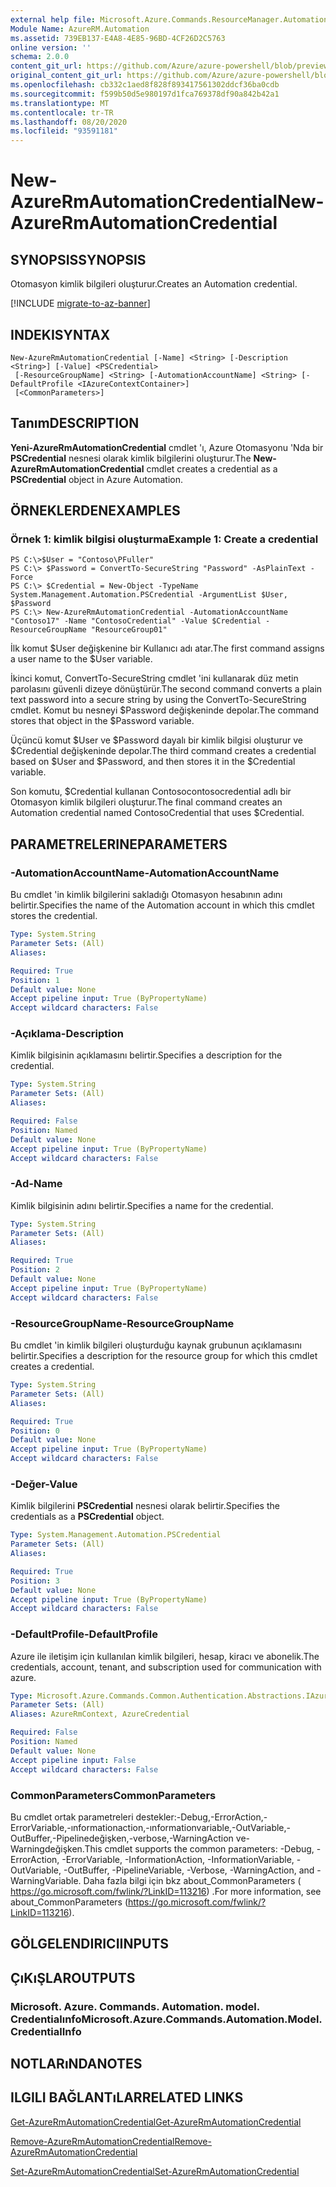 ```yaml
---
external help file: Microsoft.Azure.Commands.ResourceManager.Automation.dll-Help.xml
Module Name: AzureRM.Automation
ms.assetid: 739EB137-E4A8-4E85-96BD-4CF26D2C5763
online version: ''
schema: 2.0.0
content_git_url: https://github.com/Azure/azure-powershell/blob/preview/src/ResourceManager/Automation/Commands.Automation/help/New-AzureRMAutomationCredential.md
original_content_git_url: https://github.com/Azure/azure-powershell/blob/preview/src/ResourceManager/Automation/Commands.Automation/help/New-AzureRMAutomationCredential.md
ms.openlocfilehash: cb332c1aed8f828f893417561302ddcf36ba0cdb
ms.sourcegitcommit: f599b50d5e980197d1fca769378df90a842b42a1
ms.translationtype: MT
ms.contentlocale: tr-TR
ms.lasthandoff: 08/20/2020
ms.locfileid: "93591181"
---
```

# <span data-ttu-id="e5318-101">New-AzureRmAutomationCredential</span><span class="sxs-lookup"><span data-stu-id="e5318-101">New-AzureRmAutomationCredential</span></span>

## <span data-ttu-id="e5318-102">SYNOPSIS</span><span class="sxs-lookup"><span data-stu-id="e5318-102">SYNOPSIS</span></span>
<span data-ttu-id="e5318-103">Otomasyon kimlik bilgileri oluşturur.</span><span class="sxs-lookup"><span data-stu-id="e5318-103">Creates an Automation credential.</span></span>

[!INCLUDE [migrate-to-az-banner](../../includes/migrate-to-az-banner.md)]

## <span data-ttu-id="e5318-104">INDEKI</span><span class="sxs-lookup"><span data-stu-id="e5318-104">SYNTAX</span></span>

```
New-AzureRmAutomationCredential [-Name] <String> [-Description <String>] [-Value] <PSCredential>
 [-ResourceGroupName] <String> [-AutomationAccountName] <String> [-DefaultProfile <IAzureContextContainer>]
 [<CommonParameters>]
```

## <span data-ttu-id="e5318-105">Tanım</span><span class="sxs-lookup"><span data-stu-id="e5318-105">DESCRIPTION</span></span>
<span data-ttu-id="e5318-106">**Yeni-AzureRmAutomationCredential** cmdlet 'ı, Azure Otomasyonu 'Nda bir **PSCredential** nesnesi olarak kimlik bilgilerini oluşturur.</span><span class="sxs-lookup"><span data-stu-id="e5318-106">The **New-AzureRmAutomationCredential** cmdlet creates a credential as a **PSCredential** object in Azure Automation.</span></span>

## <span data-ttu-id="e5318-107">ÖRNEKLERDEN</span><span class="sxs-lookup"><span data-stu-id="e5318-107">EXAMPLES</span></span>

### <span data-ttu-id="e5318-108">Örnek 1: kimlik bilgisi oluşturma</span><span class="sxs-lookup"><span data-stu-id="e5318-108">Example 1: Create a credential</span></span>
```
PS C:\>$User = "Contoso\PFuller"
PS C:\> $Password = ConvertTo-SecureString "Password" -AsPlainText -Force
PS C:\> $Credential = New-Object -TypeName System.Management.Automation.PSCredential -ArgumentList $User, $Password
PS C:\> New-AzureRmAutomationCredential -AutomationAccountName "Contoso17" -Name "ContosoCredential" -Value $Credential -ResourceGroupName "ResourceGroup01"
```

<span data-ttu-id="e5318-109">İlk komut $User değişkenine bir Kullanıcı adı atar.</span><span class="sxs-lookup"><span data-stu-id="e5318-109">The first command assigns a user name to the $User variable.</span></span>

<span data-ttu-id="e5318-110">İkinci komut, ConvertTo-SecureString cmdlet 'ini kullanarak düz metin parolasını güvenli dizeye dönüştürür.</span><span class="sxs-lookup"><span data-stu-id="e5318-110">The second command converts a plain text password into a secure string by using the ConvertTo-SecureString cmdlet.</span></span>
<span data-ttu-id="e5318-111">Komut bu nesneyi $Password değişkeninde depolar.</span><span class="sxs-lookup"><span data-stu-id="e5318-111">The command stores that object in the $Password variable.</span></span>

<span data-ttu-id="e5318-112">Üçüncü komut $User ve $Password dayalı bir kimlik bilgisi oluşturur ve $Credential değişkeninde depolar.</span><span class="sxs-lookup"><span data-stu-id="e5318-112">The third command creates a credential based on $User and $Password, and then stores it in the $Credential variable.</span></span>

<span data-ttu-id="e5318-113">Son komutu, $Credential kullanan Contosocontosocredential adlı bir Otomasyon kimlik bilgileri oluşturur.</span><span class="sxs-lookup"><span data-stu-id="e5318-113">The final command creates an Automation credential named ContosoCredential that uses $Credential.</span></span>

## <span data-ttu-id="e5318-114">PARAMETRELERINE</span><span class="sxs-lookup"><span data-stu-id="e5318-114">PARAMETERS</span></span>

### <span data-ttu-id="e5318-115">-AutomationAccountName</span><span class="sxs-lookup"><span data-stu-id="e5318-115">-AutomationAccountName</span></span>
<span data-ttu-id="e5318-116">Bu cmdlet 'in kimlik bilgilerini sakladığı Otomasyon hesabının adını belirtir.</span><span class="sxs-lookup"><span data-stu-id="e5318-116">Specifies the name of the Automation account in which this cmdlet stores the credential.</span></span>

```yaml
Type: System.String
Parameter Sets: (All)
Aliases: 

Required: True
Position: 1
Default value: None
Accept pipeline input: True (ByPropertyName)
Accept wildcard characters: False
```

### <span data-ttu-id="e5318-117">-Açıklama</span><span class="sxs-lookup"><span data-stu-id="e5318-117">-Description</span></span>
<span data-ttu-id="e5318-118">Kimlik bilgisinin açıklamasını belirtir.</span><span class="sxs-lookup"><span data-stu-id="e5318-118">Specifies a description for the credential.</span></span>

```yaml
Type: System.String
Parameter Sets: (All)
Aliases: 

Required: False
Position: Named
Default value: None
Accept pipeline input: True (ByPropertyName)
Accept wildcard characters: False
```

### <span data-ttu-id="e5318-119">-Ad</span><span class="sxs-lookup"><span data-stu-id="e5318-119">-Name</span></span>
<span data-ttu-id="e5318-120">Kimlik bilgisinin adını belirtir.</span><span class="sxs-lookup"><span data-stu-id="e5318-120">Specifies a name for the credential.</span></span>

```yaml
Type: System.String
Parameter Sets: (All)
Aliases: 

Required: True
Position: 2
Default value: None
Accept pipeline input: True (ByPropertyName)
Accept wildcard characters: False
```

### <span data-ttu-id="e5318-121">-ResourceGroupName</span><span class="sxs-lookup"><span data-stu-id="e5318-121">-ResourceGroupName</span></span>
<span data-ttu-id="e5318-122">Bu cmdlet 'in kimlik bilgileri oluşturduğu kaynak grubunun açıklamasını belirtir.</span><span class="sxs-lookup"><span data-stu-id="e5318-122">Specifies a description for the resource group for which this cmdlet creates a credential.</span></span>

```yaml
Type: System.String
Parameter Sets: (All)
Aliases: 

Required: True
Position: 0
Default value: None
Accept pipeline input: True (ByPropertyName)
Accept wildcard characters: False
```

### <span data-ttu-id="e5318-123">-Değer</span><span class="sxs-lookup"><span data-stu-id="e5318-123">-Value</span></span>
<span data-ttu-id="e5318-124">Kimlik bilgilerini **PSCredential** nesnesi olarak belirtir.</span><span class="sxs-lookup"><span data-stu-id="e5318-124">Specifies the credentials as a **PSCredential** object.</span></span>

```yaml
Type: System.Management.Automation.PSCredential
Parameter Sets: (All)
Aliases: 

Required: True
Position: 3
Default value: None
Accept pipeline input: True (ByPropertyName)
Accept wildcard characters: False
```

### <span data-ttu-id="e5318-125">-DefaultProfile</span><span class="sxs-lookup"><span data-stu-id="e5318-125">-DefaultProfile</span></span>
<span data-ttu-id="e5318-126">Azure ile iletişim için kullanılan kimlik bilgileri, hesap, kiracı ve abonelik.</span><span class="sxs-lookup"><span data-stu-id="e5318-126">The credentials, account, tenant, and subscription used for communication with azure.</span></span>

```yaml
Type: Microsoft.Azure.Commands.Common.Authentication.Abstractions.IAzureContextContainer
Parameter Sets: (All)
Aliases: AzureRmContext, AzureCredential

Required: False
Position: Named
Default value: None
Accept pipeline input: False
Accept wildcard characters: False
```

### <span data-ttu-id="e5318-127">CommonParameters</span><span class="sxs-lookup"><span data-stu-id="e5318-127">CommonParameters</span></span>
<span data-ttu-id="e5318-128">Bu cmdlet ortak parametreleri destekler:-Debug,-ErrorAction,-ErrorVariable,-ınformationaction,-ınformationvariable,-OutVariable,-OutBuffer,-Pipelinedeğişken,-verbose,-WarningAction ve-Warningdeğişken.</span><span class="sxs-lookup"><span data-stu-id="e5318-128">This cmdlet supports the common parameters: -Debug, -ErrorAction, -ErrorVariable, -InformationAction, -InformationVariable, -OutVariable, -OutBuffer, -PipelineVariable, -Verbose, -WarningAction, and -WarningVariable.</span></span> <span data-ttu-id="e5318-129">Daha fazla bilgi için bkz about_CommonParameters ( https://go.microsoft.com/fwlink/?LinkID=113216) .</span><span class="sxs-lookup"><span data-stu-id="e5318-129">For more information, see about_CommonParameters (https://go.microsoft.com/fwlink/?LinkID=113216).</span></span>

## <span data-ttu-id="e5318-130">GÖLGELENDIRICI</span><span class="sxs-lookup"><span data-stu-id="e5318-130">INPUTS</span></span>

## <span data-ttu-id="e5318-131">ÇıKıŞLAR</span><span class="sxs-lookup"><span data-stu-id="e5318-131">OUTPUTS</span></span>

### <span data-ttu-id="e5318-132">Microsoft. Azure. Commands. Automation. model. Credentialınfo</span><span class="sxs-lookup"><span data-stu-id="e5318-132">Microsoft.Azure.Commands.Automation.Model.CredentialInfo</span></span>

## <span data-ttu-id="e5318-133">NOTLARıNDA</span><span class="sxs-lookup"><span data-stu-id="e5318-133">NOTES</span></span>

## <span data-ttu-id="e5318-134">ILGILI BAĞLANTıLAR</span><span class="sxs-lookup"><span data-stu-id="e5318-134">RELATED LINKS</span></span>

[<span data-ttu-id="e5318-135">Get-AzureRmAutomationCredential</span><span class="sxs-lookup"><span data-stu-id="e5318-135">Get-AzureRmAutomationCredential</span></span>](./Get-AzureRMAutomationCredential.md)

[<span data-ttu-id="e5318-136">Remove-AzureRmAutomationCredential</span><span class="sxs-lookup"><span data-stu-id="e5318-136">Remove-AzureRmAutomationCredential</span></span>](./Remove-AzureRMAutomationCredential.md)

[<span data-ttu-id="e5318-137">Set-AzureRmAutomationCredential</span><span class="sxs-lookup"><span data-stu-id="e5318-137">Set-AzureRmAutomationCredential</span></span>](./Set-AzureRMAutomationCredential.md)


